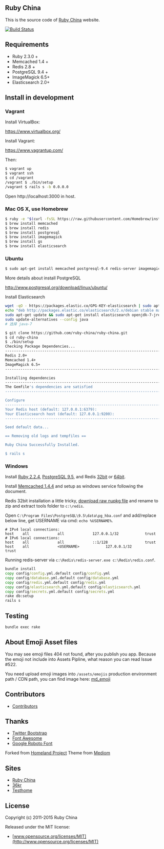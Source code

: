 ## Ruby China

This is the source code of [Ruby China](http://ruby-china.org) website.

[![Build Status](https://travis-ci.org/ruby-china/ruby-china.svg?branch=master)](https://travis-ci.org/ruby-china/ruby-china)

## Requirements

* Ruby 2.3.0 +
* Memcached 1.4 +
* Redis 2.8 +
* PostgreSQL 9.4 +
* ImageMagick 6.5+
* Elasticsearch 2.0+

## Install in development

### Vagrant

Install VirtualBox:

https://www.virtualbox.org/

Install Vagrant:

https://www.vagrantup.com/

Then:

```bash
$ vagrant up
$ vagrant ssh
$ cd /vagrant
/vagrant $ ./bin/setup
/vagrant $ rails s -b 0.0.0.0
```

Open http://localhost:3000 in host.

### Mac OS X, use Homebrew

```bash
$ ruby -e "$(curl -fsSL https://raw.githubusercontent.com/Homebrew/install/master/install)"
$ brew install memcached
$ brew install redis
$ brew install postgresql
$ brew install imagemagick
$ brew install gs
$ brew install elasticsearch
```

### Ubuntu

```bash
$ sudo apt-get install memcached postgresql-9.4 redis-server imagemagick ghostscript
```

More details about install PostgreSQL

http://www.postgresql.org/download/linux/ubuntu/

Install Elasticsearch

```bash
wget -qO - https://packages.elastic.co/GPG-KEY-elasticsearch | sudo apt-key add -
echo "deb http://packages.elastic.co/elasticsearch/2.x/debian stable main" | sudo tee -a /etc/apt/sources.list.d/elasticsearch-2.x.list
sudo apt-get update && sudo apt-get install elasticsearch openjdk-7-jre-headless
sudo update-alternatives --config java
# 选择 java-7
```

```bash
$ git clone https://github.com/ruby-china/ruby-china.git
$ cd ruby-china
$ ./bin/setup
Checking Package Dependencies...
--------------------------------------------------------------------------------
Redis 2.0+                                                                 [Yes]
Memcached 1.4+                                                             [Yes]
ImageMagick 6.5+                                                           [Yes]
--------------------------------------------------------------------------------

Installing dependencies
--------------------------------------------------------------------------------
The Gemfile's dependencies are satisfied
--------------------------------------------------------------------------------

Configure
--------------------------------------------------------------------------------
Your Redis host (default: 127.0.0.1:6379):
Your Elasticsearch host (default: 127.0.0.1:9200):
--------------------------------------------------------------------------------

Seed default data...                                                      [Done]

== Removing old logs and tempfiles ==

Ruby China Successfully Installed.

$ rails s
```

### Windows

Install [Ruby 2.2.4](https://github.com/ruby-china/ruby-china/wiki/Windows-%E4%B8%8A%E5%AE%89%E8%A3%85-Ruby), [PostgreSQL 9.5](http://www.postgresql.org/download/windows/), and Redis [32bit](https://www.nuget.org/packages/Redis-32/) or [64bit](https://github.com/MSOpenTech/redis/releases).

Install [Memcached 1.4.4](https://commaster.net/content/installing-memcached-windows) and setup as windows service following the document.

Redis 32bit installation a little tricky, [download raw nupkg file](https://www.nuget.org/api/v2/package/Redis-32/2.6.12.1) and rename to zip and extract tools folder to `c:\redis`.

Open `C:\Program Files\PostgreSQL\9.5\data\pg_hba.conf` and add/replace below line, get USERNAME via cmd: `echo %USERNAME%`.

```text
# IPv4 local connections:
host    all             all             127.0.0.1/32            trust
# IPv6 local connections:
host    all             all             ::1/128                 trust
host    all             <USERNAME>            127.0.0.1/32            trust
```

Running redis-server via `c:\Redis\redis-server.exe c:\Redis\redis.conf`.

```bat
bundle install
copy config/config.yml.default config/config.yml
copy config/database.yml.default config/database.yml
copy config/redis.yml.default config/redis.yml
copy config/elasticsearch.yml.default config/elasticsearch.yml
copy config/secrets.yml.default config/secrets.yml
rake db:setup
rails s
```

## Testing

```bash
bundle exec rake
```

## About Emoji Asset files

You may see emoji files 404 not found, after you publish you app. Because the emoji not include into Assets Pipline, what reason you can read Issue #522.

You need upload emoji images into `/assets/emojis` production environment path / CDN path, you can find image here: [md_emoji](https://github.com/elm-city-craftworks/md_emoji/tree/master/vendor/assets/images/emojis)

## Contributors

* [Contributors](https://github.com/ruby-china/ruby-china/contributors)

## Thanks

* [Twitter Bootstrap](https://twitter.github.com/bootstrap)
* [Font Awesome](http://fortawesome.github.io/Font-Awesome/icons/)
* [Google Roboto Font](https://github.com/google/roboto)

Forked from [Homeland Project](https://github.com/huacnlee/homeland)
Theme from [Mediom](https://github.com/huacnlee/mediom)

## Sites

* [Ruby China](https://ruby-china.org)
* [36kr](http://36kr.com/)
* [Testhome](http://testerhome.com/)

## License

Copyright (c) 2011-2015 Ruby China

Released under the MIT license:

* [www.opensource.org/licenses/MIT](http://www.opensource.org/licenses/MIT)

